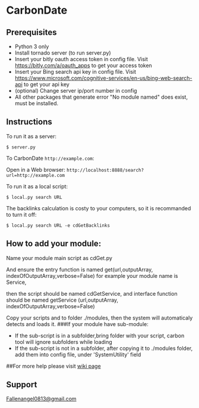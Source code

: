 # CarbonDate

## Prerequisites
* Python 3 only
* Install tornado server (to run server.py)
* Insert your bitly oauth access token in config file. Visit https://bitly.com/a/oauth_apps to get your access token
* Insert your Bing search api key in config file. Visit https://www.microsoft.com/cognitive-services/en-us/bing-web-search-api to get your api key
* (optional) Change server ip/port number in config
* All other packages that generate error "No module named" does exist, must be installed.

## Instructions

To run it as a server:

```
$ server.py
```
To CarbonDate `http://example.com`:

Open in a Web browser: `http://localhost:8888/search?url=http://example.com`

To run it as a local script:

```
$ local.py search URL
```

The backlinks calculation is costy to your computers, so it is recommanded to turn it off:

```
$ local.py search URL -e cdGetBacklinks
```
## How to add your module:

Name your module main script as cdGet<Module name>.py

And ensure the entry function is named get<Module name>(url,outputArray, indexOfOutputArray,verbose=False)
for example your module name is Service, 

then the script should be named cdGetService, and interface function should be named getService (url,outputArray, indexOfOutputArray,verbose=False)



Copy your scripts and to folder ./modules, then the system will automaticaly detects and loads it.
###If your module have sub-module:

* If the sub-script is in a subfolder,bring folder with your script, carbon tool will ignore subfolders while loading
* If the sub-script is not in a subfolder, after copying it to ./modules folder, add them into config file, under 'SystemUtility' field

##For more help please visit [wiki page](https://github.com/DarkAngelZT/CarbonDate/wiki)

## Support

Fallenangel0813@gmail.com
